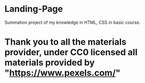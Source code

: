 # Landing-Page
Summation project of my knowledge in HTML, CSS in basic course.


# Thank you to all the materials provider, under CC0 licensed all materials provided by "https://www.pexels.com/"
